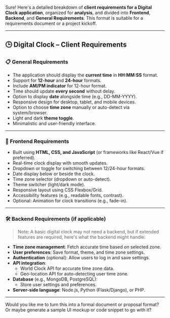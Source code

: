 Sure! Here's a detailed breakdown of **client requirements for a Digital Clock application**, organized for **analysis**, and divided into **Frontend**, **Backend**, and **General Requirements**. This format is suitable for a requirements document or a project kickoff.

---

## 🕒 Digital Clock – Client Requirements

### 📋 General Requirements
- The application should display the **current time** in **HH:MM:SS** format.
- Support for **12-hour** and **24-hour** formats.
- Include **AM/PM indicator** for 12-hour format.
- Time should update **every second** without delay.
- Option to display **date** alongside time (e.g., DD-MM-YYYY).
- Responsive design for desktop, tablet, and mobile devices.
- Option to choose **time zone** manually or auto-detect via system/browser.
- Light and dark **theme toggle**.
- Minimalistic and user-friendly interface.

---

### 🎨 Frontend Requirements
- Built using **HTML, CSS, and JavaScript** (or frameworks like React/Vue if preferred).
- Real-time clock display with smooth updates.
- Dropdown or toggle for switching between 12/24-hour formats.
- Date display below or beside the clock.
- Time zone selector (dropdown or auto-detect).
- Theme switcher (light/dark mode).
- Responsive layout using CSS Flexbox/Grid.
- Accessibility features (e.g., readable fonts, contrast).
- Optional: Animation for clock transitions (e.g., fade-in).

---

### 🛠️ Backend Requirements (if applicable)
> Note: A basic digital clock may not need a backend, but if extended features are required, here's what the backend might handle:

- **Time zone management**: Fetch accurate time based on selected zone.
- **User preferences**: Save format, theme, and time zone settings.
- **Authentication** (optional): Allow users to log in and save settings.
- **API integration**:
  - World Clock API for accurate time zone data.
  - Geo-location API for auto-detecting user time zone.
- **Database** (e.g., MongoDB, PostgreSQL):
  - Store user settings and preferences.
- **Server-side language**: Node.js, Python (Flask/Django), or PHP.

---

Would you like me to turn this into a formal document or proposal format? Or maybe generate a sample UI mockup or code snippet to go with it?